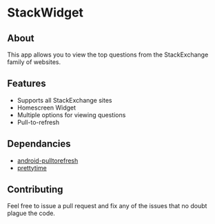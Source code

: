 StackWidget
===
About
---
This app allows you to view the top questions from the StackExchange family of websites. 

Features
---
- Supports all StackExchange sites
- Homescreen Widget
- Multiple options for viewing questions
- Pull-to-refresh

Dependancies
---
- [android-pulltorefresh](https://github.com/johannilsson/android-pulltorefresh)
- [prettytime](http://ocpsoft.com/prettytime/)

Contributing
---
Feel free to issue a pull request and fix any of the issues that no doubt plague the code.
